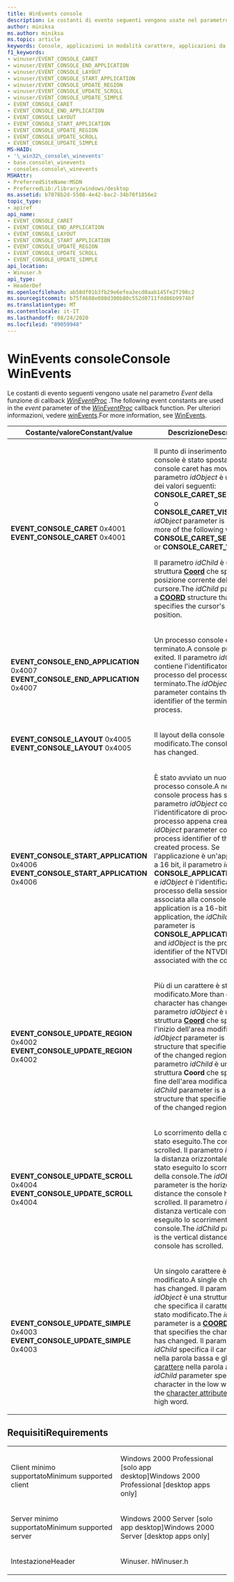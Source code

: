 ```yaml
---
title: WinEvents console
description: Le costanti di evento seguenti vengono usate nel parametro event della funzione di callback WinEventProc. Per ulteriori informazioni, vedere WinEvents.
author: miniksa
ms.author: miniksa
ms.topic: article
keywords: Console, applicazioni in modalità carattere, applicazioni da riga di comando, applicazioni Terminal, API console
f1_keywords:
- winuser/EVENT_CONSOLE_CARET
- winuser/EVENT_CONSOLE_END_APPLICATION
- winuser/EVENT_CONSOLE_LAYOUT
- winuser/EVENT_CONSOLE_START_APPLICATION
- winuser/EVENT_CONSOLE_UPDATE_REGION
- winuser/EVENT_CONSOLE_UPDATE_SCROLL
- winuser/EVENT_CONSOLE_UPDATE_SIMPLE
- EVENT_CONSOLE_CARET
- EVENT_CONSOLE_END_APPLICATION
- EVENT_CONSOLE_LAYOUT
- EVENT_CONSOLE_START_APPLICATION
- EVENT_CONSOLE_UPDATE_REGION
- EVENT_CONSOLE_UPDATE_SCROLL
- EVENT_CONSOLE_UPDATE_SIMPLE
MS-HAID:
- '\_win32\_console\_winevents'
- base.console\_winevents
- consoles.console\_winevents
MSHAttr:
- PreferredSiteName:MSDN
- PreferredLib:/library/windows/desktop
ms.assetid: b7078b2d-5508-4e42-bac2-34b70f1856e2
topic_type:
- apiref
api_name:
- EVENT_CONSOLE_CARET
- EVENT_CONSOLE_END_APPLICATION
- EVENT_CONSOLE_LAYOUT
- EVENT_CONSOLE_START_APPLICATION
- EVENT_CONSOLE_UPDATE_REGION
- EVENT_CONSOLE_UPDATE_SCROLL
- EVENT_CONSOLE_UPDATE_SIMPLE
api_location:
- Winuser.h
api_type:
- HeaderDef
ms.openlocfilehash: ab58df01b3fb29e6efea3ecd0aab145fe2f298c2
ms.sourcegitcommit: b75f4688e080d300b80c552d0711fdd86b9974bf
ms.translationtype: MT
ms.contentlocale: it-IT
ms.lasthandoff: 08/24/2020
ms.locfileid: "89059948"
---
```

# <a name="console-winevents"></a><span data-ttu-id="6e3bc-105">WinEvents console</span><span class="sxs-lookup"><span data-stu-id="6e3bc-105">Console WinEvents</span></span>


<span data-ttu-id="6e3bc-106">Le costanti di evento seguenti vengono usate nel parametro *Event* della funzione di callback [*WinEventProc*](https://msdn.microsoft.com/library/windows/desktop/dd373885(v=vs.85).aspx) .</span><span class="sxs-lookup"><span data-stu-id="6e3bc-106">The following event constants are used in the *event* parameter of the [*WinEventProc*](https://msdn.microsoft.com/library/windows/desktop/dd373885(v=vs.85).aspx) callback function.</span></span> <span data-ttu-id="6e3bc-107">Per ulteriori informazioni, vedere [winEvents](https://msdn.microsoft.com/library/windows/desktop/dd373889).</span><span class="sxs-lookup"><span data-stu-id="6e3bc-107">For more information, see [WinEvents](https://msdn.microsoft.com/library/windows/desktop/dd373889).</span></span>

<table>
<colgroup>
<col width="50%" />
<col width="50%" />
</colgroup>
<thead>
<tr class="header">
<th><span data-ttu-id="6e3bc-108">Costante/valore</span><span class="sxs-lookup"><span data-stu-id="6e3bc-108">Constant/value</span></span></th>
<th><span data-ttu-id="6e3bc-109">Descrizione</span><span class="sxs-lookup"><span data-stu-id="6e3bc-109">Description</span></span></th>
</tr>
</thead>
<tbody>
<tr class="odd">
<td><span data-ttu-id="6e3bc-110"><span id="EVENT_CONSOLE_CARET"></span><span id="event_console_caret"></span>
<strong>EVENT_CONSOLE_CARET</strong> 0x4001</span><span class="sxs-lookup"><span data-stu-id="6e3bc-110"><span id="EVENT_CONSOLE_CARET"></span><span id="event_console_caret"></span>
<strong>EVENT_CONSOLE_CARET</strong> 0x4001</span></span></td>
<td><p><span data-ttu-id="6e3bc-111">Il punto di inserimento della console è stato spostato.</span><span class="sxs-lookup"><span data-stu-id="6e3bc-111">The console caret has moved.</span></span> <span data-ttu-id="6e3bc-112">Il parametro <em>idObject</em> è uno o più dei valori seguenti: <strong>CONSOLE_CARET_SELECTION</strong> o <strong>CONSOLE_CARET_VISIBLE</strong>.</span><span class="sxs-lookup"><span data-stu-id="6e3bc-112">The <em>idObject</em> parameter is one or more of the following values: <strong>CONSOLE_CARET_SELECTION</strong> or <strong>CONSOLE_CARET_VISIBLE</strong>.</span></span></p>
<p><span data-ttu-id="6e3bc-113">Il parametro <em>idChild</em> è una struttura <strong><a href="https://docs.microsoft.com/windows/console/coord-str">Coord</a></strong> che specifica la posizione corrente del cursore.</span><span class="sxs-lookup"><span data-stu-id="6e3bc-113">The <em>idChild</em> parameter is a <strong><a href="https://docs.microsoft.com/windows/console/coord-str">COORD</a></strong> structure that specifies the cursor's current position.</span></span></p></td>
</tr>
<tr class="even">
<td><span data-ttu-id="6e3bc-114"><span id="EVENT_CONSOLE_END_APPLICATION"></span><span id="event_console_end_application"></span>
<strong>EVENT_CONSOLE_END_APPLICATION</strong> 0x4007</span><span class="sxs-lookup"><span data-stu-id="6e3bc-114"><span id="EVENT_CONSOLE_END_APPLICATION"></span><span id="event_console_end_application"></span>
<strong>EVENT_CONSOLE_END_APPLICATION</strong> 0x4007</span></span></td>
<td><p><span data-ttu-id="6e3bc-115">Un processo console è stato terminato.</span><span class="sxs-lookup"><span data-stu-id="6e3bc-115">A console process has exited.</span></span> <span data-ttu-id="6e3bc-116">Il parametro <em>idObject</em> contiene l'identificatore di processo del processo terminato.</span><span class="sxs-lookup"><span data-stu-id="6e3bc-116">The <em>idObject</em> parameter contains the process identifier of the terminated process.</span></span></p></td>
</tr>
<tr class="odd">
<td><span data-ttu-id="6e3bc-117"><span id="EVENT_CONSOLE_LAYOUT"></span><span id="event_console_layout"></span>
<strong>EVENT_CONSOLE_LAYOUT</strong> 0x4005</span><span class="sxs-lookup"><span data-stu-id="6e3bc-117"><span id="EVENT_CONSOLE_LAYOUT"></span><span id="event_console_layout"></span>
<strong>EVENT_CONSOLE_LAYOUT</strong> 0x4005</span></span></td>
<td><p><span data-ttu-id="6e3bc-118">Il layout della console è stato modificato.</span><span class="sxs-lookup"><span data-stu-id="6e3bc-118">The console layout has changed.</span></span></p></td>
</tr>
<tr class="even">
<td><span data-ttu-id="6e3bc-119"><span id="EVENT_CONSOLE_START_APPLICATION"></span><span id="event_console_start_application"></span>
<strong>EVENT_CONSOLE_START_APPLICATION</strong> 0x4006</span><span class="sxs-lookup"><span data-stu-id="6e3bc-119"><span id="EVENT_CONSOLE_START_APPLICATION"></span><span id="event_console_start_application"></span>
<strong>EVENT_CONSOLE_START_APPLICATION</strong> 0x4006</span></span></td>
<td><p><span data-ttu-id="6e3bc-120">È stato avviato un nuovo processo console.</span><span class="sxs-lookup"><span data-stu-id="6e3bc-120">A new console process has started.</span></span> <span data-ttu-id="6e3bc-121">Il parametro <em>idObject</em> contiene l'identificatore di processo del processo appena creato.</span><span class="sxs-lookup"><span data-stu-id="6e3bc-121">The <em>idObject</em> parameter contains the process identifier of the newly created process.</span></span> <span data-ttu-id="6e3bc-122">Se l'applicazione è un'applicazione a 16 bit, il parametro <em>idChild</em> è <strong>CONSOLE_APPLICATION_16BIT</strong> e <em>idObject</em> è l'identificatore del processo della sessione NTVDM associata alla console.</span><span class="sxs-lookup"><span data-stu-id="6e3bc-122">If the application is a 16-bit application, the <em>idChild</em> parameter is <strong>CONSOLE_APPLICATION_16BIT</strong> and <em>idObject</em> is the process identifier of the NTVDM session associated with the console.</span></span></p></td>
</tr>
<tr class="odd">
<td><span data-ttu-id="6e3bc-123"><span id="EVENT_CONSOLE_UPDATE_REGION"></span><span id="event_console_update_region"></span>
<strong>EVENT_CONSOLE_UPDATE_REGION</strong> 0x4002</span><span class="sxs-lookup"><span data-stu-id="6e3bc-123"><span id="EVENT_CONSOLE_UPDATE_REGION"></span><span id="event_console_update_region"></span>
<strong>EVENT_CONSOLE_UPDATE_REGION</strong> 0x4002</span></span></td>
<td><p><span data-ttu-id="6e3bc-124">Più di un carattere è stato modificato.</span><span class="sxs-lookup"><span data-stu-id="6e3bc-124">More than one character has changed.</span></span> <span data-ttu-id="6e3bc-125">Il parametro <em>idObject</em> è una struttura <a href="coord-str.md" data-raw-source="[&lt;strong&gt;COORD&lt;/strong&gt;](coord-str.md)"><strong>Coord</strong></a> che specifica l'inizio dell'area modificata.</span><span class="sxs-lookup"><span data-stu-id="6e3bc-125">The <em>idObject</em> parameter is a <a href="coord-str.md" data-raw-source="[&lt;strong&gt;COORD&lt;/strong&gt;](coord-str.md)"><strong>COORD</strong></a> structure that specifies the start of the changed region.</span></span> <span data-ttu-id="6e3bc-126">Il parametro <em>idChild</em> è una struttura <strong>Coord</strong> che specifica la fine dell'area modificata.</span><span class="sxs-lookup"><span data-stu-id="6e3bc-126">The <em>idChild</em> parameter is a <strong>COORD</strong> structure that specifies the end of the changed region.</span></span></p></td>
</tr>
<tr class="even">
<td><span data-ttu-id="6e3bc-127"><span id="EVENT_CONSOLE_UPDATE_SCROLL"></span><span id="event_console_update_scroll"></span>
<strong>EVENT_CONSOLE_UPDATE_SCROLL</strong> 0x4004</span><span class="sxs-lookup"><span data-stu-id="6e3bc-127"><span id="EVENT_CONSOLE_UPDATE_SCROLL"></span><span id="event_console_update_scroll"></span>
<strong>EVENT_CONSOLE_UPDATE_SCROLL</strong> 0x4004</span></span></td>
<td><p><span data-ttu-id="6e3bc-128">Lo scorrimento della console è stato eseguito.</span><span class="sxs-lookup"><span data-stu-id="6e3bc-128">The console has scrolled.</span></span> <span data-ttu-id="6e3bc-129">Il parametro <em>idObject</em> è la distanza orizzontale con cui è stato eseguito lo scorrimento della console.</span><span class="sxs-lookup"><span data-stu-id="6e3bc-129">The <em>idObject</em> parameter is the horizontal distance the console has scrolled.</span></span> <span data-ttu-id="6e3bc-130">Il parametro <em>idChild</em> è la distanza verticale con cui è stato eseguito lo scorrimento della console.</span><span class="sxs-lookup"><span data-stu-id="6e3bc-130">The <em>idChild</em> parameter is the vertical distance the console has scrolled.</span></span></p></td>
</tr>
<tr class="odd">
<td><span data-ttu-id="6e3bc-131"><span id="EVENT_CONSOLE_UPDATE_SIMPLE"></span><span id="event_console_update_simple"></span>
<strong>EVENT_CONSOLE_UPDATE_SIMPLE</strong> 0x4003</span><span class="sxs-lookup"><span data-stu-id="6e3bc-131"><span id="EVENT_CONSOLE_UPDATE_SIMPLE"></span><span id="event_console_update_simple"></span>
<strong>EVENT_CONSOLE_UPDATE_SIMPLE</strong> 0x4003</span></span></td>
<td><p><span data-ttu-id="6e3bc-132">Un singolo carattere è stato modificato.</span><span class="sxs-lookup"><span data-stu-id="6e3bc-132">A single character has changed.</span></span> <span data-ttu-id="6e3bc-133">Il parametro <em>idObject</em> è una struttura <a href="coord-str.md" data-raw-source="[&lt;strong&gt;COORD&lt;/strong&gt;](coord-str.md)"><strong>Coord</strong></a> che specifica il carattere che è stato modificato.</span><span class="sxs-lookup"><span data-stu-id="6e3bc-133">The <em>idObject</em> parameter is a <a href="coord-str.md" data-raw-source="[&lt;strong&gt;COORD&lt;/strong&gt;](coord-str.md)"><strong>COORD</strong></a> structure that specifies the character that has changed.</span></span> <span data-ttu-id="6e3bc-134">Il parametro <em>idChild</em> specifica il carattere nella parola bassa e gli <a href="console-screen-buffers.md#_win32_font_attributes" data-raw-source="[character attributes](console-screen-buffers.md#_win32_font_attributes)">attributi carattere</a> nella parola alta.</span><span class="sxs-lookup"><span data-stu-id="6e3bc-134">The <em>idChild</em> parameter specifies the character in the low word and the <a href="console-screen-buffers.md#_win32_font_attributes" data-raw-source="[character attributes](console-screen-buffers.md#_win32_font_attributes)">character attributes</a> in the high word.</span></span></p></td>
</tr>
<tr class="even">
</tr>
<tr class="odd">
</tr>
<tr class="even">
</tr>
<tr class="odd">
</tr>
<tr class="even">
</tr>
</tbody>
</table>

<a name="requirements"></a><span data-ttu-id="6e3bc-135">Requisiti</span><span class="sxs-lookup"><span data-stu-id="6e3bc-135">Requirements</span></span>
------------

<table>
<colgroup>
<col width="50%" />
<col width="50%" />
</colgroup>
<tbody>
<tr class="odd">
<td><p><span data-ttu-id="6e3bc-136">Client minimo supportato</span><span class="sxs-lookup"><span data-stu-id="6e3bc-136">Minimum supported client</span></span></p></td>
<td><p><span data-ttu-id="6e3bc-137">Windows 2000 Professional [solo app desktop]</span><span class="sxs-lookup"><span data-stu-id="6e3bc-137">Windows 2000 Professional [desktop apps only]</span></span></p></td>
</tr>
<tr class="even">
<td><p><span data-ttu-id="6e3bc-138">Server minimo supportato</span><span class="sxs-lookup"><span data-stu-id="6e3bc-138">Minimum supported server</span></span></p></td>
<td><p><span data-ttu-id="6e3bc-139">Windows 2000 Server [solo app desktop]</span><span class="sxs-lookup"><span data-stu-id="6e3bc-139">Windows 2000 Server [desktop apps only]</span></span></p></td>
</tr>
<tr class="odd">
<td><p><span data-ttu-id="6e3bc-140">Intestazione</span><span class="sxs-lookup"><span data-stu-id="6e3bc-140">Header</span></span></p></td>
<td><span data-ttu-id="6e3bc-141">Winuser. h</span><span class="sxs-lookup"><span data-stu-id="6e3bc-141">Winuser.h</span></span></td>
</tr>
</tbody>
</table>
